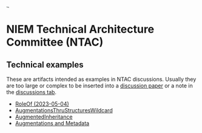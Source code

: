 # [<img src="https://github.com/niemopen/oasis-open-project/raw/main/artwork/NIEM-NO-Logo-v5.png" alt="img" style="zoom: 10%;" />](https://github.com/niemopen/oasis-open-project/blob/main/artwork/NIEM-NO-Logo-v5.png)

# NIEM Technical Architecture Committee (NTAC)

## Technical examples

These are artifacts intended as examples in NTAC discussions.  Usually they are too large or complex to be inserted into a [discussion paper](../documents/README.md) or a note in the [discussions tab](https://github.com/niemopen/ntac-admin/discussions).

* [RoleOf (2023-05-04)](src/RoleOf)
* [AugmentationsThruStructuresWildcard](src/AugmentationsThruStructuresWildcard)
* [AugmentedInheritance](src/AugmentedInheritance)
* [Augmentations and Metadata](src/AugmentationsAndMetadata)
